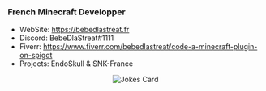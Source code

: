 ### French Minecraft Developper

- WebSite: https://bebedlastreat.fr
- Discord: BebeDlaStreat#1111
- Fiverr: https://www.fiverr.com/bebedlastreat/code-a-minecraft-plugin-on-spigot
- Projects: EndoSkull & SNK-France


<span align="center">
 
![Jokes Card](https://readme-jokes.vercel.app/api)

</span>
